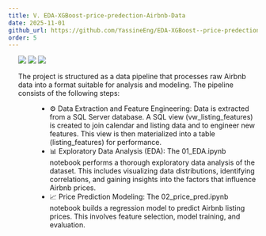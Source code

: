 ```yaml
---
title: V. EDA-XGBoost-price-predection-Airbnb-Data
date: 2025-11-01
github_url: https://github.com/YassineEng/EDA-XGBoost--price-predection-Airbnb-Data
order: 5
---
```


<!-- Badges (must be outside YAML front matter) -->
<div style="margin-left: 20px;">
  <img src="https://img.shields.io/badge/Python-3.x-blue?logo=python">
  <img src="https://img.shields.io/badge/Pandas-Library-150458?logo=pandas">
  <img src="https://img.shields.io/badge/XGBoost-Model-820000?logo=xgboost">
</div>

<p style="margin-left: 20px;">The project is structured as a data pipeline that processes raw Airbnb data into a format suitable for analysis and modeling. The pipeline consists of the following steps:</p>

<ul style="margin-left: 60px;">
  <li>⚙️ Data Extraction and Feature Engineering: Data is extracted from a SQL Server database. A SQL view (vw_listing_features) is created to join calendar and listing data and to engineer new features. This view is then materialized into a table (listing_features) for performance.</li>
  <li>📊 Exploratory Data Analysis (EDA): The 01_EDA.ipynb notebook performs a thorough exploratory data analysis of the dataset. This includes visualizing data distributions, identifying correlations, and gaining insights into the factors that influence Airbnb prices.</li>
  <li>📈 Price Prediction Modeling: The 02_price_pred.ipynb notebook builds a regression model to predict Airbnb listing prices. This involves feature selection, model training, and evaluation.</li>
</ul>